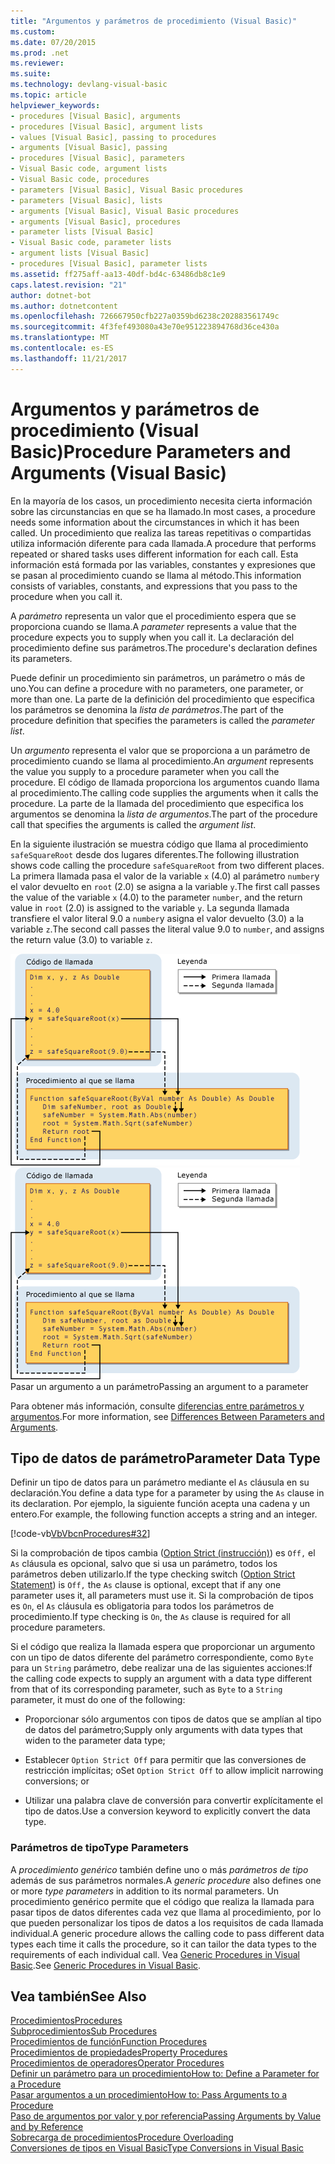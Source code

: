 ```yaml
---
title: "Argumentos y parámetros de procedimiento (Visual Basic)"
ms.custom: 
ms.date: 07/20/2015
ms.prod: .net
ms.reviewer: 
ms.suite: 
ms.technology: devlang-visual-basic
ms.topic: article
helpviewer_keywords:
- procedures [Visual Basic], arguments
- procedures [Visual Basic], argument lists
- values [Visual Basic], passing to procedures
- arguments [Visual Basic], passing
- procedures [Visual Basic], parameters
- Visual Basic code, argument lists
- Visual Basic code, procedures
- parameters [Visual Basic], Visual Basic procedures
- parameters [Visual Basic], lists
- arguments [Visual Basic], Visual Basic procedures
- arguments [Visual Basic], procedures
- parameter lists [Visual Basic]
- Visual Basic code, parameter lists
- argument lists [Visual Basic]
- procedures [Visual Basic], parameter lists
ms.assetid: ff275aff-aa13-40df-bd4c-63486db8c1e9
caps.latest.revision: "21"
author: dotnet-bot
ms.author: dotnetcontent
ms.openlocfilehash: 726667950cfb227a0359bd6238c202883561749c
ms.sourcegitcommit: 4f3fef493080a43e70e951223894768d36ce430a
ms.translationtype: MT
ms.contentlocale: es-ES
ms.lasthandoff: 11/21/2017
---
```

# <a name="procedure-parameters-and-arguments-visual-basic"></a><span data-ttu-id="87271-102">Argumentos y parámetros de procedimiento (Visual Basic)</span><span class="sxs-lookup"><span data-stu-id="87271-102">Procedure Parameters and Arguments (Visual Basic)</span></span>
<span data-ttu-id="87271-103">En la mayoría de los casos, un procedimiento necesita cierta información sobre las circunstancias en que se ha llamado.</span><span class="sxs-lookup"><span data-stu-id="87271-103">In most cases, a procedure needs some information about the circumstances in which it has been called.</span></span> <span data-ttu-id="87271-104">Un procedimiento que realiza las tareas repetitivas o compartidas utiliza información diferente para cada llamada.</span><span class="sxs-lookup"><span data-stu-id="87271-104">A procedure that performs repeated or shared tasks uses different information for each call.</span></span> <span data-ttu-id="87271-105">Esta información está formada por las variables, constantes y expresiones que se pasan al procedimiento cuando se llama al método.</span><span class="sxs-lookup"><span data-stu-id="87271-105">This information consists of variables, constants, and expressions that you pass to the procedure when you call it.</span></span>  
  
 <span data-ttu-id="87271-106">A *parámetro* representa un valor que el procedimiento espera que se proporciona cuando se llama.</span><span class="sxs-lookup"><span data-stu-id="87271-106">A *parameter* represents a value that the procedure expects you to supply when you call it.</span></span> <span data-ttu-id="87271-107">La declaración del procedimiento define sus parámetros.</span><span class="sxs-lookup"><span data-stu-id="87271-107">The procedure's declaration defines its parameters.</span></span>  
  
 <span data-ttu-id="87271-108">Puede definir un procedimiento sin parámetros, un parámetro o más de uno.</span><span class="sxs-lookup"><span data-stu-id="87271-108">You can define a procedure with no parameters, one parameter, or more than one.</span></span> <span data-ttu-id="87271-109">La parte de la definición del procedimiento que especifica los parámetros se denomina la *lista de parámetros*.</span><span class="sxs-lookup"><span data-stu-id="87271-109">The part of the procedure definition that specifies the parameters is called the *parameter list*.</span></span>  
  
 <span data-ttu-id="87271-110">Un *argumento* representa el valor que se proporciona a un parámetro de procedimiento cuando se llama al procedimiento.</span><span class="sxs-lookup"><span data-stu-id="87271-110">An *argument* represents the value you supply to a procedure parameter when you call the procedure.</span></span> <span data-ttu-id="87271-111">El código de llamada proporciona los argumentos cuando llama al procedimiento.</span><span class="sxs-lookup"><span data-stu-id="87271-111">The calling code supplies the arguments when it calls the procedure.</span></span> <span data-ttu-id="87271-112">La parte de la llamada del procedimiento que especifica los argumentos se denomina la *lista de argumentos*.</span><span class="sxs-lookup"><span data-stu-id="87271-112">The part of the procedure call that specifies the arguments is called the *argument list*.</span></span>  
  
 <span data-ttu-id="87271-113">En la siguiente ilustración se muestra código que llama al procedimiento `safeSquareRoot` desde dos lugares diferentes.</span><span class="sxs-lookup"><span data-stu-id="87271-113">The following illustration shows code calling the procedure `safeSquareRoot` from two different places.</span></span> <span data-ttu-id="87271-114">La primera llamada pasa el valor de la variable `x` (4.0) al parámetro `number`y el valor devuelto en `root` (2.0) se asigna a la variable `y`.</span><span class="sxs-lookup"><span data-stu-id="87271-114">The first call passes the value of the variable `x` (4.0) to the parameter `number`, and the return value in `root` (2.0) is assigned to the variable `y`.</span></span> <span data-ttu-id="87271-115">La segunda llamada transfiere el valor literal 9.0 a `number`y asigna el valor devuelto (3.0) a la variable `z`.</span><span class="sxs-lookup"><span data-stu-id="87271-115">The second call passes the literal value 9.0 to `number`, and assigns the return value (3.0) to variable `z`.</span></span>  
  
 <span data-ttu-id="87271-116">![Diagrama gráfico de paso de argumentos al parámetro](./media/parametersargue.gif "ParametersArgue")</span><span class="sxs-lookup"><span data-stu-id="87271-116">![Graphic diagram of passing argument to parameter](./media/parametersargue.gif "ParametersArgue")</span></span>  
<span data-ttu-id="87271-117">Pasar un argumento a un parámetro</span><span class="sxs-lookup"><span data-stu-id="87271-117">Passing an argument to a parameter</span></span>  
  
 <span data-ttu-id="87271-118">Para obtener más información, consulte [diferencias entre parámetros y argumentos](./differences-between-parameters-and-arguments.md).</span><span class="sxs-lookup"><span data-stu-id="87271-118">For more information, see [Differences Between Parameters and Arguments](./differences-between-parameters-and-arguments.md).</span></span>  
  
## <a name="parameter-data-type"></a><span data-ttu-id="87271-119">Tipo de datos de parámetro</span><span class="sxs-lookup"><span data-stu-id="87271-119">Parameter Data Type</span></span>  
 <span data-ttu-id="87271-120">Definir un tipo de datos para un parámetro mediante el `As` cláusula en su declaración.</span><span class="sxs-lookup"><span data-stu-id="87271-120">You define a data type for a parameter by using the `As` clause in its declaration.</span></span> <span data-ttu-id="87271-121">Por ejemplo, la siguiente función acepta una cadena y un entero.</span><span class="sxs-lookup"><span data-stu-id="87271-121">For example, the following function accepts a string and an integer.</span></span>  
  
 [!code-vb[VbVbcnProcedures#32](./codesnippet/VisualBasic/procedure-parameters-and-arguments_1.vb)]  
  
 <span data-ttu-id="87271-122">Si la comprobación de tipos cambia ([Option Strict (instrucción)](../../../../visual-basic/language-reference/statements/option-strict-statement.md)) es `Off,` el `As` cláusula es opcional, salvo que si usa un parámetro, todos los parámetros deben utilizarlo.</span><span class="sxs-lookup"><span data-stu-id="87271-122">If the type checking switch ([Option Strict Statement](../../../../visual-basic/language-reference/statements/option-strict-statement.md)) is `Off,` the `As` clause is optional, except that if any one parameter uses it, all parameters must use it.</span></span> <span data-ttu-id="87271-123">Si la comprobación de tipos es `On`, el `As` cláusula es obligatoria para todos los parámetros de procedimiento.</span><span class="sxs-lookup"><span data-stu-id="87271-123">If type checking is `On`, the `As` clause is required for all procedure parameters.</span></span>  
  
 <span data-ttu-id="87271-124">Si el código que realiza la llamada espera que proporcionar un argumento con un tipo de datos diferente del parámetro correspondiente, como `Byte` para un `String` parámetro, debe realizar una de las siguientes acciones:</span><span class="sxs-lookup"><span data-stu-id="87271-124">If the calling code expects to supply an argument with a data type different from that of its corresponding parameter, such as `Byte` to a `String` parameter, it must do one of the following:</span></span>  
  
-   <span data-ttu-id="87271-125">Proporcionar sólo argumentos con tipos de datos que se amplían al tipo de datos del parámetro;</span><span class="sxs-lookup"><span data-stu-id="87271-125">Supply only arguments with data types that widen to the parameter data type;</span></span>  
  
-   <span data-ttu-id="87271-126">Establecer `Option Strict Off` para permitir que las conversiones de restricción implícitas; o</span><span class="sxs-lookup"><span data-stu-id="87271-126">Set `Option Strict Off` to allow implicit narrowing conversions; or</span></span>  
  
-   <span data-ttu-id="87271-127">Utilizar una palabra clave de conversión para convertir explícitamente el tipo de datos.</span><span class="sxs-lookup"><span data-stu-id="87271-127">Use a conversion keyword to explicitly convert the data type.</span></span>  
  
### <a name="type-parameters"></a><span data-ttu-id="87271-128">Parámetros de tipo</span><span class="sxs-lookup"><span data-stu-id="87271-128">Type Parameters</span></span>  
 <span data-ttu-id="87271-129">A *procedimiento genérico* también define uno o más *parámetros de tipo* además de sus parámetros normales.</span><span class="sxs-lookup"><span data-stu-id="87271-129">A *generic procedure* also defines one or more *type parameters* in addition to its normal parameters.</span></span> <span data-ttu-id="87271-130">Un procedimiento genérico permite que el código que realiza la llamada para pasar tipos de datos diferentes cada vez que llama al procedimiento, por lo que pueden personalizar los tipos de datos a los requisitos de cada llamada individual.</span><span class="sxs-lookup"><span data-stu-id="87271-130">A generic procedure allows the calling code to pass different data types each time it calls the procedure, so it can tailor the data types to the requirements of each individual call.</span></span> <span data-ttu-id="87271-131">Vea [Generic Procedures in Visual Basic](../../../../visual-basic/programming-guide/language-features/data-types/generic-procedures.md).</span><span class="sxs-lookup"><span data-stu-id="87271-131">See [Generic Procedures in Visual Basic](../../../../visual-basic/programming-guide/language-features/data-types/generic-procedures.md).</span></span>  
  
## <a name="see-also"></a><span data-ttu-id="87271-132">Vea también</span><span class="sxs-lookup"><span data-stu-id="87271-132">See Also</span></span>  
 [<span data-ttu-id="87271-133">Procedimientos</span><span class="sxs-lookup"><span data-stu-id="87271-133">Procedures</span></span>](./index.md)  
 [<span data-ttu-id="87271-134">Subprocedimientos</span><span class="sxs-lookup"><span data-stu-id="87271-134">Sub Procedures</span></span>](./sub-procedures.md)  
 [<span data-ttu-id="87271-135">Procedimientos de función</span><span class="sxs-lookup"><span data-stu-id="87271-135">Function Procedures</span></span>](./function-procedures.md)  
 [<span data-ttu-id="87271-136">Procedimientos de propiedades</span><span class="sxs-lookup"><span data-stu-id="87271-136">Property Procedures</span></span>](./property-procedures.md)  
 [<span data-ttu-id="87271-137">Procedimientos de operadores</span><span class="sxs-lookup"><span data-stu-id="87271-137">Operator Procedures</span></span>](./operator-procedures.md)  
 [<span data-ttu-id="87271-138">Definir un parámetro para un procedimiento</span><span class="sxs-lookup"><span data-stu-id="87271-138">How to: Define a Parameter for a Procedure</span></span>](./how-to-define-a-parameter-for-a-procedure.md)  
 [<span data-ttu-id="87271-139">Pasar argumentos a un procedimiento</span><span class="sxs-lookup"><span data-stu-id="87271-139">How to: Pass Arguments to a Procedure</span></span>](./how-to-pass-arguments-to-a-procedure.md)  
 [<span data-ttu-id="87271-140">Paso de argumentos por valor y por referencia</span><span class="sxs-lookup"><span data-stu-id="87271-140">Passing Arguments by Value and by Reference</span></span>](./passing-arguments-by-value-and-by-reference.md)  
 [<span data-ttu-id="87271-141">Sobrecarga de procedimientos</span><span class="sxs-lookup"><span data-stu-id="87271-141">Procedure Overloading</span></span>](./procedure-overloading.md)  
 [<span data-ttu-id="87271-142">Conversiones de tipos en Visual Basic</span><span class="sxs-lookup"><span data-stu-id="87271-142">Type Conversions in Visual Basic</span></span>](../../../../visual-basic/programming-guide/language-features/data-types/type-conversions.md)
